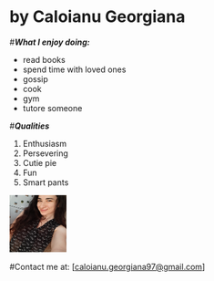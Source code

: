 # by Caloianu Georgiana

#***What I enjoy doing:***
- read books
- spend time with loved ones
- gossip
- cook
- gym
- tutore someone

#***Qualities***
1. Enthusiasm
2. Persevering 
3. Cutie pie
4. Fun
5. Smart pants

<img src="116271590_310586653618312_4206999771516405381_n.jpg" alt="Here is me" width=100 height=100>

#Contact me at: [caloianu.georgiana97@gmail.com]
